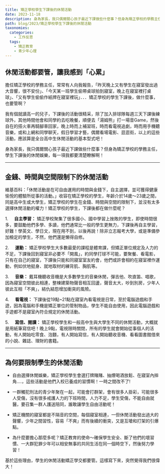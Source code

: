 ```yaml
---
title: 矯正學校學生下課後的休閒活動
date: 2023-11-18
description: 身為家長，我只偶爾關心孩子最近下課做些什麼事？但身為矯正學校的學務主任，學生下課後的休閒娛樂，每一項我都要清楚瞭解啊！
path: blog/2023/矯正學校學生下課後的休閒活動
taxonomies:
  categories: 
    - 工作反思
  tags: 
    - 矯正教育
    - 青少年心理
---
```

## **休閒活動都要管，讓我感到「心累」**

擔任矯正學校的學務主任，常常有人向我報告，「昨天晚上又有學生在寢室發出過大音響，很不安份」、「今天某一班學生偷帶桌球拍到寢室，晚上在寢室裡打桌球」、「又有學生偷偷作紙牌在寢室裡玩」．．．矯正學校的學生下課後，做什麼事，也要管啊？
<!-- more -->
我有個就讀高一的兒子，下課後的活動很精采，除了加入排球隊每週三天下課後練球外，其他時間他會和同學約去吃晚餐，順便去「湯姆熊」打一場音Game，然後自在的搭火車再騎腳車回家，晚上時而上補習班，時而看電視追劇，時而用手機聽音樂，或和上網和同學聊天，假日學習才藝，偶爾看場電影、逛逛街，以上的這些活動，應該算是全台高中生休閒活動的基本型式吧！

身為家長，我只偶爾關心孩子最近下課做些什麼事？但身為矯正學校的學務主任，學生下課後的休閒娛樂，每一項我都要清楚瞭解啊！

---
## **金錢、時間與空間限制下的休閒活動**

維基百科：「休閒活動是在可自由運用的時間與金錢下，自主選擇，並可獲得健康愉悅的體驗所從事的活動。」收容在矯正學校的學生，年齡介於14歲～23歲之間，同是高中生或大學生，矯正學校的學生在金錢、時間與空間的限制下，並沒有太多選擇休閒活動的權力！矯正學校的學生，下課後都在做什麼呢？

1.     **自主學習：** 矯正學校聚集了很多國小、國中學習上挫敗的學生，即使時間很多，要鼓勵他們多學、多讀，他們通常比一般的學生更無力，下課後再自主學習，好難！學英文、學日文，現在用不到，以後再說！除非立志報考大學，或是準備參加檢定的學生，不然，他們還是懒得自修。

2.     **運動：** 矯正學校學生大多數最愛的課程是體育課，但矯正單位規定及人力的不足，下課後回到寢室非必要不「開風」，約同學打球不可能，要聚餐、看電影，只有在自己的寢室，下課後只能和同寢室室友約會，他們或許會相約在寢室裡作運動，例如伏地挺身、就地取材的練背肌、胸肌等。

3.     **音樂：** 戴耳機聽收音機是大多數學生的音樂休閒，彈吉他、吹直笛、唱歌，因為寢室空間彼此相連，整棟建築物聲音相互回盪，聲音太大，吵到別房，少年人彼此互相「不爽」，結仇結怨增加衝突的風險。

4.     **看電視：** 下課後從19點~21點在寢室內看電視是日常，至於電腦遊戲和手遊，因為電腦和手機是矯正單位的管制物品，學生不能自由使用，因此電腦遊戲和手遊都不是寢室內符合規定的休閒活動。

5.     **寫信、閱讀：** 矯正學校學生和一般高中生與大學生不同的休閒活動，大概就是用紙筆寫信吧！晚上9點，電視限時關閉，所有的學生就會開始從事個人的活動，有人開始吃零食、泡麵，有人開始寫信，有人開始聽收音機、看看圖書館借來的小說、雜誌、理財的書籍。

---
## **為何要限制學生的休閒活動**

- 自由選擇休閒娛樂，矯正學校學生會選打牌賭賭、抽煙喝酒放鬆、在寢室內摔角….，這些活動是他們入校已養成的習慣啊！一時之間改不了!

- 一群觸犯刑法的青少年聚在一起，可能會打群架，會有很多人掛彩，可能很多人受傷，沒有很多戒護人力的下班時間，人力不足，學生受傷，不能自由就醫，要召集一群人護送陪同，誰敢讓學生自由活動呢！

- 矯正機關的寢室都是不隔音的空間，每個寢室相連，一但休閒活動發出過大的聲響，少年之間習性，容易「不爽」而有後續的衝突，又是互嗆和打架的引爆點。

- 為什麼要擔心那麼多呢？矯正教育的使命～確保學生安全、斷了他們的壞習慣、一大群犯罪少年可以相安無事的共同生活在同一個時空下，然後努力學習！

基於這些理由，學生的休閒活動矯正學交都要管。這樣寫下來，突然覺得我們很偉大！